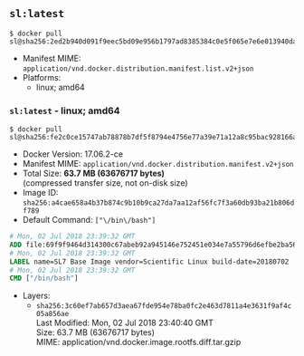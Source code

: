 ## `sl:latest`

```console
$ docker pull sl@sha256:2ed2b940d091f9eec5bd09e956b1797ad8385384c0e5f065e7e6e013940dab3f
```

-	Manifest MIME: `application/vnd.docker.distribution.manifest.list.v2+json`
-	Platforms:
	-	linux; amd64

### `sl:latest` - linux; amd64

```console
$ docker pull sl@sha256:fe2c0ce15747ab78878b7df5f8794e4756e77a39e71a12a8c95bac928166a2bd
```

-	Docker Version: 17.06.2-ce
-	Manifest MIME: `application/vnd.docker.distribution.manifest.v2+json`
-	Total Size: **63.7 MB (63676717 bytes)**  
	(compressed transfer size, not on-disk size)
-	Image ID: `sha256:a4cae658a4b37b874c9b10b9ca27da7aa12af56fc7f3a60db93ba21b806df789`
-	Default Command: `["\/bin\/bash"]`

```dockerfile
# Mon, 02 Jul 2018 23:39:32 GMT
ADD file:69f9f9464d314300c67abeb92a945146e752451e034e7a55796d6efbe2ba56ee in / 
# Mon, 02 Jul 2018 23:39:32 GMT
LABEL name=SL7 Base Image vendor=Scientific Linux build-date=20180702
# Mon, 02 Jul 2018 23:39:32 GMT
CMD ["/bin/bash"]
```

-	Layers:
	-	`sha256:3c60ef7ab657d3aea67fde954e78ba0fc2e463d7811a4e3631f9af4c05a856ae`  
		Last Modified: Mon, 02 Jul 2018 23:40:40 GMT  
		Size: 63.7 MB (63676717 bytes)  
		MIME: application/vnd.docker.image.rootfs.diff.tar.gzip
